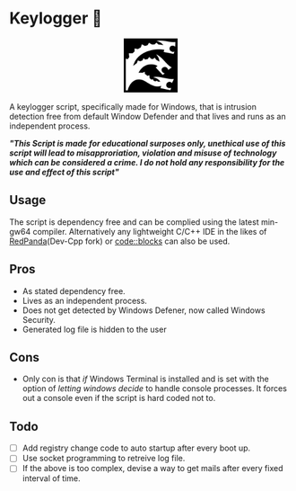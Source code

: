 # Keylogger 🔑
<p align="center">
  <img width="96" height="auto" src="img/hydra.svg">
</p>

A keylogger script, specifically made for Windows, that is intrusion detection free from default Window Defender and that lives and runs as an independent process.

***"This Script is made for educational surposes only, unethical use of this script will lead to 
misapproriation, violation and misuse of technology which can be considered a crime. I do not hold any responsibility for the use and effect of this script"***

## Usage
The script is dependency free and can be complied using the latest min-gw64 compiler. Alternatively 
any lightweight C/C++ IDE in the likes of [RedPanda](https://github.com/royqh1979/RedPanda-CPP)(Dev-Cpp fork) or [code::blocks](https://www.codeblocks.org/) can also be used.

## Pros
- As stated dependency free.
- Lives as an independent process.
- Does not get detected by Windows Defener, now called Windows Security.
- Generated log file is hidden to the user

## Cons
- Only con is that *if* Windows Terminal is installed and is set with the option of *letting windows decide* to handle console processes. It forces out a console even if the script is hard coded not to.

## Todo
- [ ] Add registry change code to auto startup after every boot up.
- [ ] Use socket programming to retreive log file.
- [ ] If the above is too complex, devise a way to get mails after every fixed interval of time.